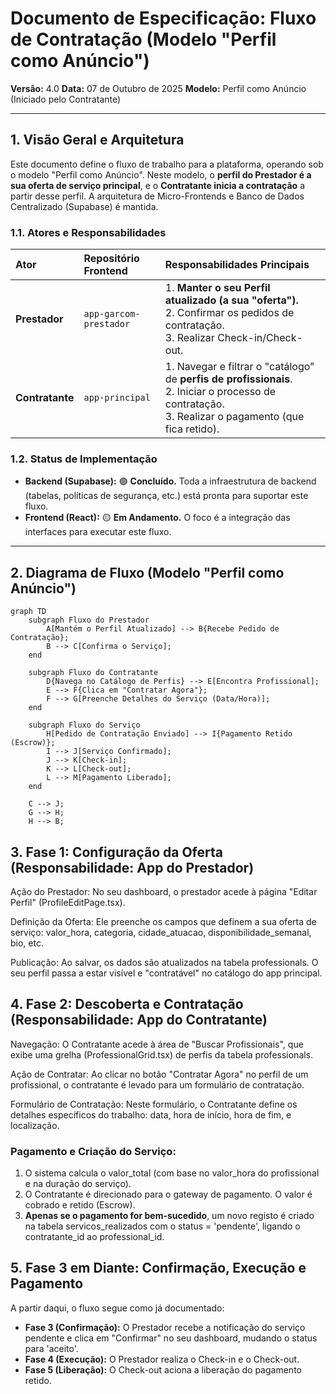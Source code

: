 # Documento de Especificação: Fluxo de Contratação (Modelo "Perfil como Anúncio") 
 
 **Versão:** 4.0 
 **Data:** 07 de Outubro de 2025 
 **Modelo:** Perfil como Anúncio (Iniciado pelo Contratante) 
 
 --- 
 
 ## 1. Visão Geral e Arquitetura 
 
 Este documento define o fluxo de trabalho para a plataforma, operando sob o modelo "Perfil como Anúncio". Neste modelo, o **perfil do Prestador é a sua oferta de serviço principal**, e o **Contratante inicia a contratação** a partir desse perfil. A arquitetura de Micro-Frontends e Banco de Dados Centralizado (Supabase) é mantida. 
 
 ### 1.1. Atores e Responsabilidades 
 
 | Ator          | Repositório Frontend   | Responsabilidades Principais                                                                                                                              | 
 | :------------ | :--------------------- | :-------------------------------------------------------------------------------------------------------------------------------------------------------- | 
 | **Prestador** | `app-garcom-prestador` | 1. **Manter o seu Perfil atualizado (a sua "oferta").** <br> 2. Confirmar os pedidos de contratação. <br> 3. Realizar Check-in/Check-out.               | 
 | **Contratante** | `app-principal`        | 1. Navegar e filtrar o "catálogo" de **perfis de profissionais**. <br> 2. Iniciar o processo de contratação. <br> 3. Realizar o pagamento (que fica retido). | 
 
 ### 1.2. Status de Implementação 
 
 -   **Backend (Supabase):** 🟢 **Concluído.** Toda a infraestrutura de backend (tabelas, políticas de segurança, etc.) está pronta para suportar este fluxo. 
 -   **Frontend (React):** 🟡 **Em Andamento.** O foco é a integração das interfaces para executar este fluxo. 
 
 --- 
 
 ## 2. Diagrama de Fluxo (Modelo "Perfil como Anúncio") 
 
 ```mermaid 
 graph TD 
     subgraph Fluxo do Prestador 
         A[Mantém o Perfil Atualizado] --> B{Recebe Pedido de Contratação}; 
         B --> C[Confirma o Serviço]; 
     end 
 
     subgraph Fluxo do Contratante 
         D{Navega no Catálogo de Perfis} --> E[Encontra Profissional]; 
         E --> F{Clica em "Contratar Agora"}; 
         F --> G[Preenche Detalhes do Serviço (Data/Hora)]; 
     end 
     
     subgraph Fluxo do Serviço 
         H[Pedido de Contratação Enviado] --> I{Pagamento Retido (Escrow)}; 
         I --> J[Serviço Confirmado]; 
         J --> K[Check-in]; 
         K --> L[Check-out]; 
         L --> M[Pagamento Liberado]; 
     end 
 
     C --> J; 
     G --> H; 
     H --> B; 
 ```
 
 ## 3. Fase 1: Configuração da Oferta (Responsabilidade: App do Prestador) 
 Ação do Prestador: No seu dashboard, o prestador acede à página "Editar Perfil" (ProfileEditPage.tsx). 
 
 Definição da Oferta: Ele preenche os campos que definem a sua oferta de serviço: valor_hora, categoria, cidade_atuacao, disponibilidade_semanal, bio, etc. 
 
 Publicação: Ao salvar, os dados são atualizados na tabela professionals. O seu perfil passa a estar visível e "contratável" no catálogo do app principal. 
 
 ## 4. Fase 2: Descoberta e Contratação (Responsabilidade: App do Contratante) 
 Navegação: O Contratante acede à área de "Buscar Profissionais", que exibe uma grelha (ProfessionalGrid.tsx) de perfis da tabela professionals. 
 
 Ação de Contratar: Ao clicar no botão "Contratar Agora" no perfil de um profissional, o contratante é levado para um formulário de contratação. 
 
 Formulário de Contratação: Neste formulário, o Contratante define os detalhes específicos do trabalho: data, hora de início, hora de fim, e localização. 
 
 ### Pagamento e Criação do Serviço: 
 
 1. O sistema calcula o valor_total (com base no valor_hora do profissional e na duração do serviço). 
 2. O Contratante é direcionado para o gateway de pagamento. O valor é cobrado e retido (Escrow). 
 3. **Apenas se o pagamento for bem-sucedido**, um novo registo é criado na tabela servicos_realizados com o status = 'pendente', ligando o contratante_id ao professional_id. 
 
 ## 5. Fase 3 em Diante: Confirmação, Execução e Pagamento 
 A partir daqui, o fluxo segue como já documentado: 
 
 - **Fase 3 (Confirmação):** O Prestador recebe a notificação do serviço pendente e clica em "Confirmar" no seu dashboard, mudando o status para 'aceito'. 
 - **Fase 4 (Execução):** O Prestador realiza o Check-in e o Check-out. 
 - **Fase 5 (Liberação):** O Check-out aciona a liberação do pagamento retido.

